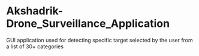 # Akshadrik-Drone_Surveillance_Application
GUI application used for detecting specific target selected by the user from a list of 30+ categories
